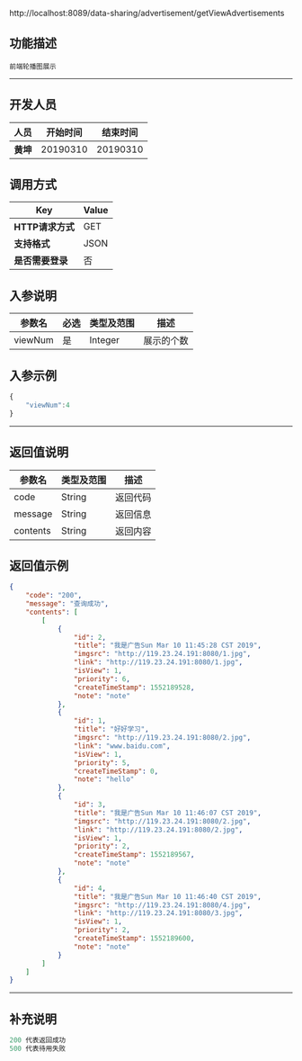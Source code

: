 http://localhost:8089/data-sharing/advertisement/getViewAdvertisements

## 功能描述
```
前端轮播图展示
```
---
## 开发人员
| 人员     | 开始时间 | 结束时间 |
| -------- | :------: | :------: |
| **黄坤** | 20190310 | 20190310 |

## 调用方式

| Key              | Value |
| ---------------- | ----- |
| **HTTP请求方式** | GET   |
| **支持格式**     | JSON  |
| **是否需要登录** | 否    |

## 入参说明



| 参数名  | 必选 | 类型及范围 | 描述       |
| ------- | ---- | ---------- | ---------- |
| viewNum | 是   | Integer    | 展示的个数 |

## 入参示例
```js
{
	"viewNum":4
}
```

---

## 返回值说明
| 参数名   | 类型及范围 | 描述     |
| -------- | ---------- | -------- |
| code     | String     | 返回代码 |
| message  | String     | 返回信息 |
| contents | String     | 返回内容 |

## 返回值示例
```json
{
    "code": "200",
    "message": "查询成功",
    "contents": [
        [
            {
                "id": 2,
                "title": "我是广告Sun Mar 10 11:45:28 CST 2019",
                "imgsrc": "http://119.23.24.191:8080/1.jpg",
                "link": "http://119.23.24.191:8080/1.jpg",
                "isView": 1,
                "priority": 6,
                "createTimeStamp": 1552189528,
                "note": "note"
            },
            {
                "id": 1,
                "title": "好好学习",
                "imgsrc": "http://119.23.24.191:8080/2.jpg",
                "link": "www.baidu.com",
                "isView": 1,
                "priority": 5,
                "createTimeStamp": 0,
                "note": "hello"
            },
            {
                "id": 3,
                "title": "我是广告Sun Mar 10 11:46:07 CST 2019",
                "imgsrc": "http://119.23.24.191:8080/2.jpg",
                "link": "http://119.23.24.191:8080/2.jpg",
                "isView": 1,
                "priority": 2,
                "createTimeStamp": 1552189567,
                "note": "note"
            },
            {
                "id": 4,
                "title": "我是广告Sun Mar 10 11:46:40 CST 2019",
                "imgsrc": "http://119.23.24.191:8080/4.jpg",
                "link": "http://119.23.24.191:8080/3.jpg",
                "isView": 1,
                "priority": 2,
                "createTimeStamp": 1552189600,
                "note": "note"
            }
        ]
    ]
}
```



---

## 补充说明
~~~js
200 代表返回成功
500 代表待用失败
~~~

